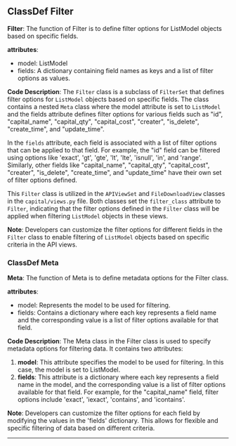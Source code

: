 ## ClassDef Filter
**Filter**: The function of Filter is to define filter options for ListModel objects based on specific fields.

**attributes**:
- model: ListModel
- fields: A dictionary containing field names as keys and a list of filter options as values.

**Code Description**:
The `Filter` class is a subclass of `FilterSet` that defines filter options for `ListModel` objects based on specific fields. The class contains a nested `Meta` class where the model attribute is set to `ListModel` and the fields attribute defines filter options for various fields such as "id", "capital_name", "capital_qty", "capital_cost", "creater", "is_delete", "create_time", and "update_time".

In the `fields` attribute, each field is associated with a list of filter options that can be applied to that field. For example, the "id" field can be filtered using options like 'exact', 'gt', 'gte', 'lt', 'lte', 'isnull', 'in', and 'range'. Similarly, other fields like "capital_name", "capital_qty", "capital_cost", "creater", "is_delete", "create_time", and "update_time" have their own set of filter options defined.

This `Filter` class is utilized in the `APIViewSet` and `FileDownloadView` classes in the `capital/views.py` file. Both classes set the `filter_class` attribute to `Filter`, indicating that the filter options defined in the `Filter` class will be applied when filtering `ListModel` objects in these views.

**Note**: Developers can customize the filter options for different fields in the `Filter` class to enable filtering of `ListModel` objects based on specific criteria in the API views.
### ClassDef Meta
**Meta**: The function of Meta is to define metadata options for the Filter class.

**attributes**: 
- model: Represents the model to be used for filtering.
- fields: Contains a dictionary where each key represents a field name and the corresponding value is a list of filter options available for that field.

**Code Description**: 
The Meta class in the Filter class is used to specify metadata options for filtering data. It contains two attributes:
1. **model**: This attribute specifies the model to be used for filtering. In this case, the model is set to ListModel.
2. **fields**: This attribute is a dictionary where each key represents a field name in the model, and the corresponding value is a list of filter options available for that field. For example, for the "capital_name" field, filter options include 'exact', 'iexact', 'contains', and 'icontains'.

**Note**: 
Developers can customize the filter options for each field by modifying the values in the 'fields' dictionary. This allows for flexible and specific filtering of data based on different criteria.
***

